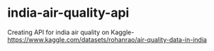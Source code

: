 # india-air-quality-api
Creating API for india air quality on Kaggle- https://www.kaggle.com/datasets/rohanrao/air-quality-data-in-india
